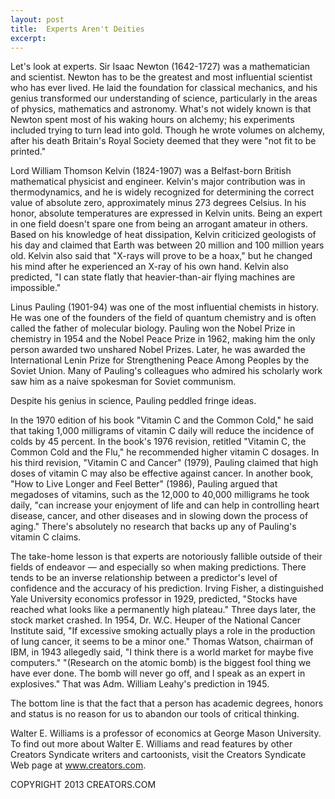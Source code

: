 ```yaml
---
layout: post
title:  Experts Aren't Deities
excerpt:
---
```


Let's look at experts. Sir Isaac Newton (1642-1727) was a mathematician and scientist. Newton has to be the greatest and most influential scientist who has ever lived. He laid the foundation for classical mechanics, and his genius transformed our understanding of science, particularly in the areas of physics, mathematics and astronomy. What's not widely known is that Newton spent most of his waking hours on alchemy; his experiments included trying to turn lead into gold. Though he wrote volumes on alchemy, after his death Britain's Royal Society deemed that they were "not fit to be printed."

Lord William Thomson Kelvin (1824-1907) was a Belfast-born British mathematical physicist and engineer. Kelvin's major contribution was in thermodynamics, and he is widely recognized for determining the correct value of absolute zero, approximately minus 273 degrees Celsius. In his honor, absolute temperatures are expressed in Kelvin units. Being an expert in one field doesn't spare one from being an arrogant amateur in others. Based on his knowledge of heat dissipation, Kelvin criticized geologists of his day and claimed that Earth was between 20 million and 100 million years old. Kelvin also said that "X-rays will prove to be a hoax," but he changed his mind after he experienced an X-ray of his own hand. Kelvin also predicted, "I can state flatly that heavier-than-air flying machines are impossible."

Linus Pauling (1901-94) was one of the most influential chemists in history. He was one of the founders of the field of quantum chemistry and is often called the father of molecular biology. Pauling won the Nobel Prize in chemistry in 1954 and the Nobel Peace Prize in 1962, making him the only person awarded two unshared Nobel Prizes. Later, he was awarded the International Lenin Prize for Strengthening Peace Among Peoples by the Soviet Union. Many of Pauling's colleagues who admired his scholarly work saw him as a naive spokesman for Soviet communism.

Despite his genius in science, Pauling peddled fringe ideas.

 In the 1970 edition of his book "Vitamin C and the Common Cold," he said that taking 1,000 milligrams of vitamin C daily will reduce the incidence of colds by 45 percent. In the book's 1976 revision, retitled "Vitamin C, the Common Cold and the Flu," he recommended higher vitamin C dosages. In his third revision, "Vitamin C and Cancer" (1979), Pauling claimed that high doses of vitamin C may also be effective against cancer. In another book, "How to Live Longer and Feel Better" (1986), Pauling argued that megadoses of vitamins, such as the 12,000 to 40,000 milligrams he took daily, "can increase your enjoyment of life and can help in controlling heart disease, cancer, and other diseases and in slowing down the process of aging." There's absolutely no research that backs up any of Pauling's vitamin C claims.

The take-home lesson is that experts are notoriously fallible outside of their fields of endeavor — and especially so when making predictions. There tends to be an inverse relationship between a predictor's level of confidence and the accuracy of his prediction. Irving Fisher, a distinguished Yale University economics professor in 1929, predicted, "Stocks have reached what looks like a permanently high plateau." Three days later, the stock market crashed. In 1954, Dr. W.C. Heuper of the National Cancer Institute said, "If excessive smoking actually plays a role in the production of lung cancer, it seems to be a minor one." Thomas Watson, chairman of IBM, in 1943 allegedly said, "I think there is a world market for maybe five computers." "(Research on the atomic bomb) is the biggest fool thing we have ever done. The bomb will never go off, and I speak as an expert in explosives." That was Adm. William Leahy's prediction in 1945.

The bottom line is that the fact that a person has academic degrees, honors and status is no reason for us to abandon our tools of critical thinking.

Walter E. Williams is a professor of economics at George Mason University. To find out more about Walter E. Williams and read features by other Creators Syndicate writers and cartoonists, visit the Creators Syndicate Web page at www.creators.com.

COPYRIGHT 2013 CREATORS.COM
